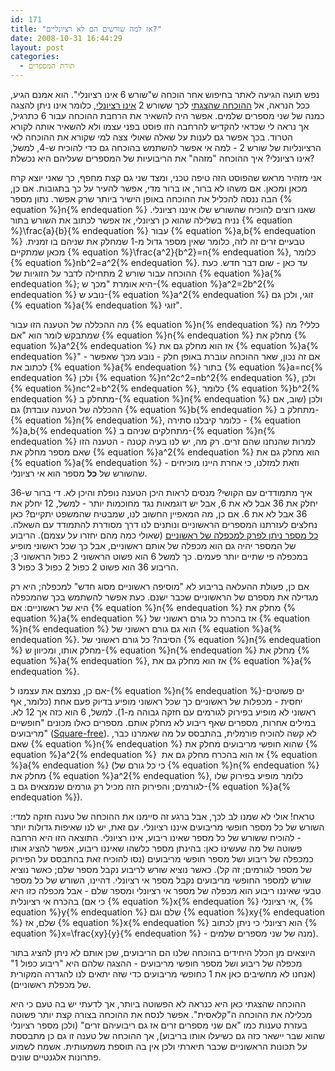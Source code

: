```yaml
---
id: 171
title: "אז למה שורשים הם לא רציונליים?"
date: 2008-10-31 16:44:29
layout: post
categories: 
  - תורת המספרים
---
```

נפש תועה הגיעה לאתר בחיפוש אחר הוכחה ש"שורש 6 אינו רציונלי". הוא אמנם הגיע, ככל הנראה, אל <a href="http://www.gadial.net/2007/06/11/irrational_numbers/">ההוכחה שהצגתי</a> לכך ששורש 2 <a href="http://he.wikipedia.org/wiki/%D7%9E%D7%A1%D7%A4%D7%A8_%D7%90%D7%99_%D7%A8%D7%A6%D7%99%D7%95%D7%A0%D7%9C%D7%99">אינו רציונלי</a>, כלומר אינו ניתן להצגה כמנה של שני מספרים שלמים. אפשר היה להשאיר את הרחבת ההוכחה עבור 6 כתרגיל, אך נראה לי שכדאי להקדיש להרחבה הזו פוסט בפני עצמו ולא להשאיר אותה לקורא הטרוד. בכך אפשר גם לענות על שאלה שאולי צצה למי שקורא את ההוכחה לאי הרציונליות של שורש 2 - למה אי אפשר להשתמש בהוכחה גם כדי להוכיח ש-4, למשל, אינו רציונלי? איך ההוכחה "מזהה" את הריבועיות של המספרים שעליהם היא נכשלת?

אני מזהיר מראש שהפוסט הזה טיפה טכני, ומצד שני גם קצת מחפף, כך שאני יוצא קרח מכאן ומכאן. אם משהו לא ברור, או ברור מדי, אפשר להעיר על כך בתגובות.
אם כן, הבה ננסה להכליל את ההוכחה באופן הישיר ביותר שרק אפשר. נתון מספר {% equation %}n{% endequation %} שאנו רוצים להוכיח שהשורש שלו איננו רציונלי. נניח בשלילה שהוא כן רציונלי, אז אפשר לכתוב את השורש בתור {% equation %}\frac{a}{b}{% endequation %} עבור {% equation %}a,b{% endequation %} טבעיים זרים זה לזה, כלומר שאין מספר גדול מ-1 שמחלק את שניהם בו זמנית. מכאן שמתקיים {% equation %}\frac{a^2}{b^2}=n{% endequation %}, כלומר {% equation %}nb^2=a^2{% endequation %}. עד כאן - שום דבר חדש. כעת ההוכחה עבור שורש 2 מתחילה לדבר על הזוגיות של {% equation %}a{% endequation %}; היא אומרת "מכך ש-{% equation %}a^2=2b^2{% endequation %} נובע ש-{% equation %}a^2{% endequation %} זוגי, ולכן גם {% equation %}a{% endequation %} זוגי".

מה ההכללה של הטענה הזו עבור {% equation %}n{% endequation %} כללי? מה שמתבקש לומר הוא "אם {% equation %}n{% endequation %} מחלק את {% equation %}a^2{% endequation %} אז הוא מחלק גם את {% equation %}a{% endequation %}" - אם זה נכון, שאר ההוכחה עוברת באופן חלק - נובע מכך שאפשר לכתוב את {% equation %}a{% endequation %} בתור {% equation %}a=nc{% endequation %} ולכן {% equation %}n^2c^2=nb^2{% endequation %}, ולכן {% equation %}nc^2=b^2{% endequation %}, כלומר {% equation %}b^2{% endequation %} מתחלק ב-{% equation %}n{% endequation %} ולכן (שוב, אם ההכללה של הטענה עובדת) גם {% equation %}b{% endequation %} מתחלק ב-{% equation %}n{% endequation %}, כלומר קיבלנו סתירה - {% equation %}a,b{% endequation %} מתחלקים שניהם ב-{% equation %}n{% endequation %} למרות שהנחנו שהם זרים. רק מה, יש לנו בעיה קטנה - הטענה הזו שאם מספר מחלק את {% equation %}a^2{% endequation %} הוא מחלק גם את {% equation %}a{% endequation %} - וזאת למזלנו, כי אחרת היינו מוכיחים שהשורש של <strong>כל</strong> מספר הוא אי רציונלי.

איך מתמודדים עם הקושי? מנסים לראות היכן הטענה נופלת והיכן לא. די ברור ש-36 יחלק את 36 אבל לא את 6, אבל יש דוגמאות נגד מחוכמות יותר - למשל, 12 יחלק את 36 אבל לא את 6. אם כן, מה המאפיין החשוב לנו, שמבטיח שהמשפט יתקיים? כאן נחלצים לעזרתנו המספרים הראשוניים ונותנים לנו דרך מסודרת להתמודד עם השאלה. <a href="http://he.wikipedia.org/wiki/%D7%94%D7%9E%D7%A9%D7%A4%D7%98_%D7%94%D7%99%D7%A1%D7%95%D7%93%D7%99_%D7%A9%D7%9C_%D7%94%D7%90%D7%A8%D7%99%D7%AA%D7%9E%D7%98%D7%99%D7%A7%D7%94">כל מספר ניתן לפרק למכפלה של ראשוניים</a> (שאולי כמה מהם יחזרו על עצמם). הריבוע של המספר יהיה גם הוא מכפלה של אותם ראשוניים, אבל כך שכל ראשוני מופיע במכפלה פי שתיים יותר פעמים. כך למשל 6 הוא פשוט הראשוני 2 כפול הראשוני 3; הריבוע 36 הוא פשוט 2 כפול 2 כפול 3 כפול 3.

אם כן, פעולת ההעלאה בריבוע לא "מוסיפה ראשוניים מסוג חדש" למכפלה; היא רק מגדילה את מספרם של הראשוניים שכבר ישנם. כעת אפשר להשתמש בכך שהמכפלה היא של ראשוניים: אם {% equation %}n{% endequation %} מחלק את {% equation %}a{% endequation %} אז בהכרח כל גורם ראשוני של {% equation %}n{% endequation %} הוא גם גורם ראשוני של {% equation %}a{% endequation %}. הסיבה? כל גורם ראשוני של {% equation %}n{% endequation %} מחלק אותו, ומכיוון ש-{% equation %}n{% endequation %} מחלק את {% equation %}a{% endequation %}, אז הוא מחלק גם את {% equation %}a{% endequation %}.

אם כן, נצמצם את עצמנו ל-{% equation %}n{% endequation %}-ים פשוטים יחסית - מכפלות של ראשוניים כך שכל ראשוני מופיע בדיוק פעם אחת (כלומר, אף ראשוני לא מופיע בפירוק לגורמים עם חזקה גבוהה מ-1). למשל, 6 הוא כזה אך 12 לא. במילים אחרות, מספרים שאף ריבוע לא מחלק אותם. מספרים כאלו מכונים "חופשיים מריבועים" (<a href="http://en.wikipedia.org/wiki/Square-free_integer">Square-free</a>). לא קשה להוכיח פורמלית, בהתבסס על מה שאמרנו כבר, שאם {% equation %}n{% endequation %} שהוא חופשי מריבועים מחלק את {% equation %}a^2{% endequation %}  אז הוא בהכרח מחלק גם את {% equation %}a{% endequation %} (כי כל גורם של {% equation %}n{% endequation %} מחלק את {% equation %}a^2{% endequation %}, כלומר מופיע בפירוק שלו לגורמים; והפירוק הזה מכיל רק גורמים שנמצאים גם ב-{% equation %}a{% endequation %}).

טראח! אולי לא שמנו לב לכך, אבל ברגע זה סיימנו את ההוכחה של טענה חזקה למדי: השורש של כל מספר חופשי מריבועים איננו רציונלי. עם זאת, יש לנו שאיפות גדולות יותר - להוכיח ששורש של כל מספר שאינו ריבוע, אינו רציונלי. התוצאה הזו היא הרחבה פשוטה של מה שעשינו כאן: בהינתן מספר כלשהו שאיננו ריבוע, אפשר להציג אותו כמכפלה של ריבוע ושל מספר חופשי מריבועים (נסו להוכיח זאת בהתבסס על הפירוק של מספר לגורמים; זה קל). כאשר נוציא שורש לריבוע נקבל מספר שלם; כאשר נוציא שורש למספר החופשי מריבועים נקבל מספר אי רציונלי. דהיינו, השורש של כל מספר טבעי שאיננו ריבוע הוא מכפלה של מספר אי רציונלי ומספר שלם - אבל מכפלה כזו היא בהכרח אי רציונלית (כי אם {% equation %}x{% endequation %} אי רציונלי, {% equation %}y{% endequation %} שלם וגם {% equation %}xy{% endequation %} שלם, אז {% equation %}x{% endequation %} הוא רציונלי כי ניתן לכתוב {% equation %}x=\frac{xy}{y}{% endequation %} - מנה של שני מספרים שלמים).

היוצאים מן הכלל היחידים בהוכחה שלנו הם הריבועים, שכן אותם לא ניתן להציג בתור מכפלה של ריבוע ושל מספר חופשי מריבועים - ההצגה שלהם היא "ריבוע כפול 1" (אנחנו לא מחשיבים כאן את 1 כחופשי מריבועים כדי שזה יתאים לנו להגדרה המקורית של מכפלת ראשוניים).

ההוכחה שהצגתי כאן היא כנראה לא הפשוטה ביותר, אך לדעתי יש בה טעם כי היא מכלילה את ההוכחה ה"קלאסית". אפשר לנסח את ההוכחה בצורה קצת יותר פשוטה בעזרת טענות כמו "אם שני מספרים זרים אז גם ריבועיהם זרים" (ולכן מספר רציונלי שהוא שבר יישאר כזה גם כשיעלו אותו בריבוע), אך ההוכחה של טענה זו גם כן מתבססת על תכונות הראשוניים שכבר תיארתי ולכן אין בה תוספת משמעותית. אשמח לשמוע פתרונות אלגנטיים שונים.
